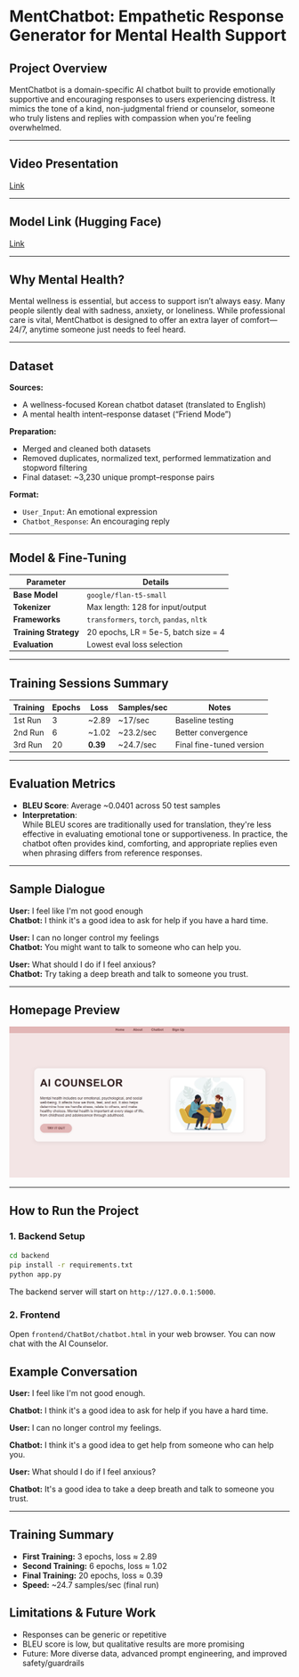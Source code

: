 # MentChatbot: Empathetic Response Generator for Mental Health Support

## Project Overview
MentChatbot is a domain-specific AI chatbot built to provide emotionally supportive and encouraging responses to users experiencing distress. It mimics the tone of a kind, non-judgmental friend or counselor, someone who truly listens and replies with compassion when you're feeling overwhelmed.

---

## Video Presentation
[Link](https://youtu.be/k1PYiQMTbNg)

---

## Model Link (Hugging Face)
[Link](https://huggingface.co/maxprodigy/MentChat)

---

## Why Mental Health?
Mental wellness is essential, but access to support isn’t always easy. Many people silently deal with sadness, anxiety, or loneliness. While professional care is vital, MentChatbot is designed to offer an extra layer of comfort—24/7, anytime someone just needs to feel heard.

---

## Dataset
**Sources:**
- A wellness-focused Korean chatbot dataset (translated to English)
- A mental health intent–response dataset (“Friend Mode”)

**Preparation:**
- Merged and cleaned both datasets
- Removed duplicates, normalized text, performed lemmatization and stopword filtering
- Final dataset: ~3,230 unique prompt–response pairs

**Format:**
- `User_Input`: An emotional expression
- `Chatbot_Response`: An encouraging reply

---

## Model & Fine-Tuning

| Parameter        | Details                         |
|------------------|----------------------------------|
| **Base Model**   | `google/flan-t5-small`          |
| **Tokenizer**    | Max length: 128 for input/output |
| **Frameworks**   | `transformers`, `torch`, `pandas`, `nltk` |
| **Training Strategy** | 20 epochs, LR = 5e-5, batch size = 4 |
| **Evaluation**   | Lowest eval loss selection      |

---

## Training Sessions Summary

| Training | Epochs | Loss   | Samples/sec | Notes                      |
|----------|--------|--------|-------------|-----------------------------|
| 1st Run  | 3      | ~2.89  | ~17/sec     | Baseline testing            |
| 2nd Run  | 6      | ~1.02  | ~23.2/sec   | Better convergence          |
| 3rd Run  | 20     | **0.39** | ~24.7/sec   | Final fine-tuned version    |

---

## Evaluation Metrics

- **BLEU Score**: Average ~0.0401 across 50 test samples
- **Interpretation**:  
  While BLEU scores are traditionally used for translation, they're less effective in evaluating emotional tone or supportiveness. In practice, the chatbot often provides kind, comforting, and appropriate replies even when phrasing differs from reference responses.

---

## Sample Dialogue

**User:** I feel like I'm not good enough  
**Chatbot:** I think it's a good idea to ask for help if you have a hard time.

**User:** I can no longer control my feelings  
**Chatbot:** You might want to talk to someone who can help you.

**User:** What should I do if I feel anxious?  
**Chatbot:** Try taking a deep breath and talk to someone you trust.

---

## Homepage Preview

![Homepage Screenshot](https://github.com/maxprodigy/MentChat/blob/main/homepage.png)

---

## How to Run the Project

### 1. Backend Setup
```bash
cd backend
pip install -r requirements.txt
python app.py
```
The backend server will start on `http://127.0.0.1:5000`.

### 2. Frontend
Open `frontend/ChatBot/chatbot.html` in your web browser. You can now chat with the AI Counselor.

## Example Conversation
**User:** I feel like I'm not good enough.

**Chatbot:** I think it's a good idea to ask for help if you have a hard time.

**User:** I can no longer control my feelings.

**Chatbot:** I think it's a good idea to get help from someone who can help you.

**User:** What should I do if I feel anxious?

**Chatbot:** It's a good idea to take a deep breath and talk to someone you trust.

---

## Training Summary
- **First Training:** 3 epochs, loss ≈ 2.89
- **Second Training:** 6 epochs, loss ≈ 1.02
- **Final Training:** 20 epochs, loss ≈ 0.39
- **Speed:** ~24.7 samples/sec (final run)

## Limitations & Future Work
- Responses can be generic or repetitive
- BLEU score is low, but qualitative results are more promising
- Future: More diverse data, advanced prompt engineering, and improved safety/guardrails 
